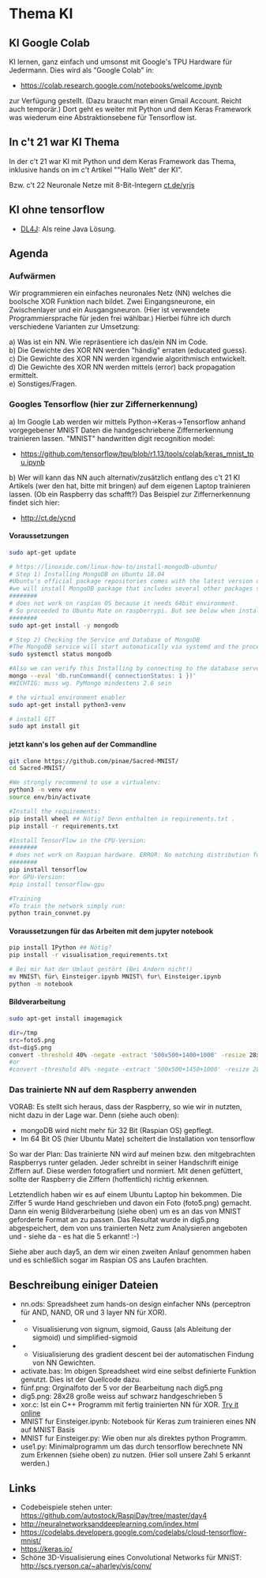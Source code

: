 # Thema KI

## KI Google Colab

KI lernen, ganz einfach und umsonst mit Google's TPU
Hardware für Jedermann. Dies wird als "Google Colab" in:<br>
- https://colab.research.google.com/notebooks/welcome.ipynb

zur Verfügung gestellt. (Dazu braucht man einen Gmail Account. Reicht
auch temporär.) Dort geht es weiter mit Python und dem Keras Framework
was wiederum eine Abstraktionsebene für Tensorflow ist.

## In c't 21 war KI Thema
In der c't 21 war KI mit Python und dem Keras Framework das Thema,
inklusive hands on im c't Artikel ""Hallo Welt" der KI".

Bzw. c't 22 Neuronale Netze mit 8-Bit-Integern [ct.de/yrjs](Byte-Intelligenz)

## KI ohne tensorflow
- [DL4J](https://deeplearning4j.org/): Als reine Java Lösung.


## Agenda
### Aufwärmen
Wir programmieren ein einfaches neuronales Netz (NN) welches die
boolsche XOR Funktion nach bildet. Zwei Eingangsneurone, ein
Zwischenlayer und ein Ausgangsneuron. (Hier ist verwendete
Programmiersprache für jeden frei wählbar.) Hierbei führe ich durch
verschiedene Varianten zur Umsetzung:

a) Was ist ein NN. Wie repräsentiere ich das/ein NN im Code.<br>
b) Die Gewichte des XOR NN werden "händig" erraten (educated guess).<br>
c) Die Gewichte des XOR NN werden irgendwie algorithmisch entwickelt.<br>
d) Die Gewichte des XOR NN werden mittels (error) back propagation ermittelt.<br>
e) Sonstiges/Fragen.<br>

### Googles Tensorflow (hier zur Ziffernerkennung)
a) Im Google Lab werden wir mittels Python->Keras->Tensorflow anhand
vorgegebener MNIST Daten die handgeschriebene Ziffernerkennung
trainieren lassen. "MNIST" handwritten digit recognition model:<br>
- https://github.com/tensorflow/tpu/blob/r1.13/tools/colab/keras_mnist_tpu.ipynb

b) Wer will kann das NN auch alternativ/zusätzlich entlang des c't 21 KI
Artikels (wer den hat, bitte mit bringen) auf dem eigenen Laptop
trainieren lassen. (Ob ein Raspberry das schafft?) Das Beispiel zur
Ziffernerkennung findet sich hier:<br>
- http://ct.de/ycnd

#### Voraussetzungen

```bash
sudo apt-get update

# https://linoxide.com/linux-how-to/install-mongodb-ubuntu/
# Step 1) Installing MongoDB on Ubuntu 18.04
#Ubuntu's official package repositories comes with the latest version of MongoDB, which means we can install the necessary packages using apt-get.
#we will install MongoDB package that includes several other packages such as mongo-tools, mongodb-clients, mongodb-server and mongodb-server-core.
########
# does not work on raspian OS because it needs 64bit environment.
# So proceeded to Ubuntu Mate on raspberrypi. But see below when installing tensorflow :-(
########
sudo apt-get install -y mongodb

# Step 2) Checking the Service and Database of MongoDB
#The MongoDB service will start automatically via systemd and the process listens on port 27017. You can verify its status using the systemctl command as shown below.
sudo systemctl status mongodb

#Also we can verify this Installing by connecting to the database server and executing a diagnostic command.
mongo --eval 'db.runCommand({ connectionStatus: 1 })'
#WICHTIG: muss wg. PyMongo mindestens 2.6 sein

# the virtual environment enabler
sudo apt-get install python3-venv

# install GIT
sudo apt install git
```

#### jetzt kann's los gehen auf der Commandline

```bash
git clone https://github.com/pinae/Sacred-MNIST/
cd Sacred-MNIST/

#We strongly recommend to use a virtualenv:
python3 -m venv env
source env/bin/activate

#Install the requirements:
pip install wheel ## Nötig? Denn enthalten in requirements.txt .
pip install -r requirements.txt

#Install TensorFlow in the CPU-Version:
########
# does not work on Raspian hardware. ERROR: No matching distribution found for tensorflow :-(
########
pip install tensorflow
#or GPU-Version:
#pip install tensorflow-gpu

#Training
#To train the network simply run:
python train_convnet.py

```

#### Voraussetzungen für das Arbeiten mit dem jupyter notebook

```bash
pip install IPython ## Nötig?
pip install -r visualisation_requirements.txt

# Bei mir hat der Umlaut gestört (Bei Andern nicht!)
mv MNIST\ für\ Einsteiger.ipynb MNIST\ fur\ Einsteiger.ipynb 
python -m notebook

```


#### Bildverarbeitung

```bash
sudo apt-get install imagemagick

dir=/tmp
src=foto5.png
dst=dig5.png
convert -threshold 40% -negate -extract '500x500+1400+1000' -resize 28x28 $dir/$src $dir/$dst
#or
#convert -threshold 40% -negate -extract '500x500+1450+1000' -resize 28x28 $dir/$src $dir/$dst

```

### Das trainierte NN auf dem Raspberry anwenden
VORAB:
Es stellt sich heraus, dass der Raspberry, so wie wir in nutzten, nicht dazu in der Lage war. Denn (siehe auch oben):
- mongoDB wird nicht mehr für 32 Bit (Raspian OS) gepflegt.
- Im 64 Bit OS (hier Ubuntu Mate) scheitert die Installation von tensorflow

So war der Plan:
Das trainierte NN wird auf meinen bzw. den mitgebrachten Raspberrys
runter geladen. Jeder schreibt in seiner Handschrift einige Ziffern auf.
Diese werden fotografiert und normiert. Mit denen gefüttert, sollte der
Raspberry die Ziffern (hoffentlich) richtig erkennen.

Letztendlich haben wir es auf einem Ubuntu Laptop hin bekommen. Die Ziffer 5 wurde Hand geschrieben und davon ein Foto (foto5.png) gemacht. Dann ein wenig Bildverarbeitung (siehe oben) um es an das von MNIST geforderte Format an zu passen.
Das Resultat wurde in dig5.png abgespeichert, dem von uns trainierten Netz zum Analysieren angeboten und - siehe da - es hat die 5 erkannt! :-)

Siehe aber auch day5, an dem wir einen zweiten Anlauf genommen haben und es schließlich sogar im Raspian OS ans Laufen brachten.

## Beschreibung einiger Dateien

- nn.ods: Spreadsheet zum hands-on design einfacher NNs (perceptron für AND, NAND, OR und 3 layer NN für XOR).
- - Visualisierung von signum, sigmoid, Gauss (als Ableitung der sigmoid) und simplified-sigmoid
- - Visiualisierung des gradient descent bei der automatischen Findung von NN Gewichten.
- activate.bas: Im obigen Spreadsheet wird eine selbst definierte Funktion genutzt. Dies ist der Quellcode dazu.
- fünf.png: Orginalfoto der 5 vor der Bearbeitung nach dig5.png
- dig5.png: 28x28 große weiss auf schwarz handgeschrieben 5
- xor.c: Ist ein C++ Programm mit fertig trainierten NN für XOR. [Try it online](https://tio.run/##ZVLBcpswED2jr9hJphkDMkjYbtJi0nMu7rEHlwMGxVYGCwaEk4yHb3dXwjhOOmMj7e7bt7tPm9f1dJvnp9OtVHnZFQKWrS5kFeweySdXKTeffftM74yH6PdaFOIZWt10uYajVBoKUetdDOZaZu@iWXOWxlBU3aYU8CrkdqfXM3T1sFrFJK9Uq8eoSKLgnj9ED@Y/X/xg8wUFLfa1aDLdNSJhAXuIyS2WlEo4rdzuK1lM3lyY8ICF5uPX1etEUJi@hVeJrusSMhTxQByyssu0mKxWcKeEpmP5XJTlOnXhSBzT/R/ba8Io/O7wiAlxnqsGJnYycRAlJMDj83UJyBScZ7cu37dMlupJIRZZYrTxAD@x8EEfi57yNHYcDF9KvGAKi/FYfsWinC8ju3PuvYWB8izw0LvvIzQMYSOz1mAv3HLglv9zmz5AGvZ27PIrJXiDUk/Kl6mZyLEmzuW/pEg8PkvrmmBPzK8R@AwK7kZkCjHpUdEDAuGtalYr21dG7d5s7GytzrTMcUtMF8lxRiH0bKdeCMeIRpT3FAscQ08qJRoOqipEZIdNvHDKApvxytDwWXBvDT5E7k0ifEqcXSXOL4lofL8kIsvinFh1WjSRTZxfJS4sNjJYHnBrzAZjQXuc17netMiPfJ4mx4xuTKhucPTnyc03KwjgMX3E7191Q40uG/qxuHZpDYe7ZukSy/5iPzmg3D0hRr99JtWgZ7PNEbnLGs/cD@ftHgRnlJkXGg3@YfDrCLeR/nT6Bw)
- MNIST fur Einsteiger.ipynb: Notebook für Keras zum trainieren eines NN auf MNIST Basis
- MNIST fur Einsteiger.py: Wie oben nur als direktes python Programm.
- use1.py: Minimalprogramm um das durch tensorflow berechnete NN zum Erkennen (siehe oben) zu nutzen. (Hier soll unsere Zahl 5 erkannt werden.)


## Links

- Codebeispiele stehen unter: https://github.com/autostock/RaspiDay/tree/master/day4
- http://neuralnetworksanddeeplearning.com/index.html
- https://codelabs.developers.google.com/codelabs/cloud-tensorflow-mnist/
- https://keras.io/
- Schöne 3D-Visualisierung eines Convolutional Networks für MNIST: http://scs.ryerson.ca/~aharley/vis/conv/



